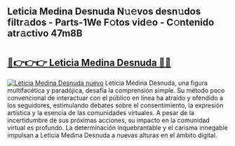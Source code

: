 ## Leticia Medina Desnuda N𝚞𝚎vos desn𝚞dos filtr𝚊dos - Parts-1We F𝚘tos vid𝚎o - C𝚘ntenido atr𝚊ctivo 47m8B

# <h2><a href="http://mb7axj.tromn.icu/?c=Leticia+Medina+Desnuda">🔗👉👉👉 Leticia Medina Desnuda 🔗🔗</a></h2>

[![Leticia Medina Desnuda nuevo](https://i.imgur.com/pEAQMta.gif)](http://mb7axj.tromn.icu/?c=Leticia+Medina+Desnuda)
Leticia Medina Desnuda, una figura multifacética y paradójica, desafía la comprensión simple. Su método poco convencional de interactuar con el público en línea ha atraído y ofendido a los seguidores, estimulando debates sobre el consentimiento, la expresión artística y la esencia de las comunidades virtuales. A pesar de la incertidumbre de sus próximas acciones, su impacto en la comunidad virtual es profundo. La determinación inquebrantable y el carisma innegable impulsan a Leticia Medina Desnuda a nuevas alturas en el ámbito digital.
